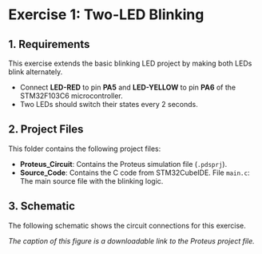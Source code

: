 # Exercise 1: Two-LED Blinking

## 1. Requirements

This exercise extends the basic blinking LED project by making both LEDs blink alternately.

* Connect **LED-RED** to pin **PA5** and **LED-YELLOW** to pin **PA6** of the STM32F103C6 microcontroller.
* Two LEDs should switch their states every 2 seconds.

## 2. Project Files

This folder contains the following project files:

* **Proteus_Circuit**: Contains the Proteus simulation file (`.pdsprj`).
* **Source_Code**: Contains the C code from STM32CubeIDE.
                    File `main.c`: The main source file with the blinking logic.

## 3. Schematic

The following schematic shows the circuit connections for this exercise.

_The caption of this figure is a downloadable link to the Proteus project file._

